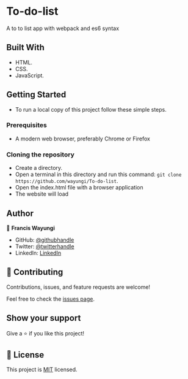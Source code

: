 # To-do-list
A to to list app with webpack and es6 syntax

## Built With

- HTML.
- CSS.
- JavaScript.


## Getting Started

- To run a local copy of this project follow these simple steps.

### Prerequisites

- A modern web browser, preferably Chrome or Firefox

### Cloning the repository

- Create a directory.
- Open a terminal in this directory and run this command: `git clone https://github.com/wayungi/To-do-list`.
- Open the index.html file with a browser application
- The website will load



## Author

👤 **Francis Wayungi**

- GitHub: [@githubhandle](https://github.com/wayungi)
- Twitter: [@twitterhandle](https://twitter.com/FrancisWayungi)
- LinkedIn: [LinkedIn](https://linkedin.com/in/francis-wayungi-3aa626231)

## 🤝 Contributing

Contributions, issues, and feature requests are welcome!

Feel free to check the [issues page](../../issues/).

## Show your support

Give a ⭐️ if you like this project!

## 📝 License

This project is [MIT](./MIT.md) licensed.


